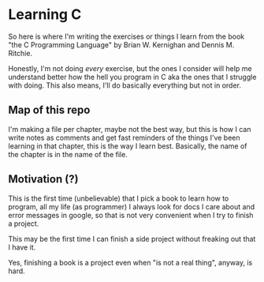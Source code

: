 # Learning C

So here is where I'm writing the exercises or things I learn from the book "the C Programming Language" by Brian W. Kernighan and Dennis M. Ritchie.

Honestly, I'm not doing *every* exercise, but the ones I consider will help me understand better how the hell you program in C aka the ones that I struggle with doing. This also means, I'll do basically everything but not in order.

## Map of this repo

I'm making a file per chapter, maybe not the best way, but this is how I can write notes as comments and get fast reminders of the things I've been learning in that chapter, this is the way I learn best.
Basically, the name of the chapter is in the name of the file.

## Motivation (?)

This is the first time (unbelievable) that I pick a book to learn how to program, all my life (as programmer) I always look for docs I care about and error messages in google, so that is not very convenient when I try to finish a project.

This may be the first time I can finish a side project without freaking out that I have it.

Yes, finishing a book is a project even when "is not a real thing", anyway, is hard.